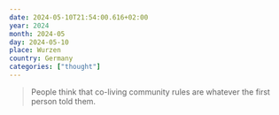 ```yaml
---
date: 2024-05-10T21:54:00.616+02:00
year: 2024
month: 2024-05
day: 2024-05-10
place: Wurzen
country: Germany
categories: ["thought"]
---
```

> People think that co-living community rules are whatever the first person told them.
